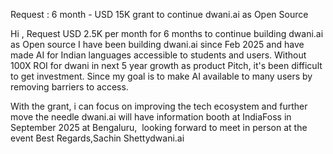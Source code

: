 Request : 6 month - USD 15K grant to continue dwani.ai as Open Source

Hi ,
Request USD 2.5K per month for 6 months to continue building dwani.ai as Open source
I have been building dwani.ai since Feb 2025 and have made AI for Indian languages accessible to students and users.
Without 100X ROI for dwani in next 5 year growth as product Pitch, it's been difficult to get investment. Since my goal is to make AI available to many users by removing barriers to access.  

With the grant, i can focus on improving the tech ecosystem and further move the needle
dwani.ai will have information booth at IndiaFoss in September 2025 at Bengaluru,  looking forward to meet in person at the event
Best Regards,Sachin Shettydwani.ai